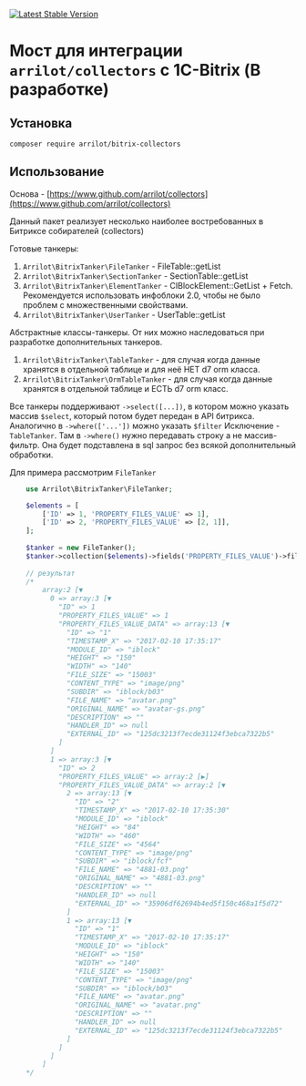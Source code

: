 [![Latest Stable Version](https://poser.pugx.org/arrilot/bitrix-collectors/v/stable.svg)](https://packagist.org/packages/arrilot/bitrix-collectors/)

# Мост для интеграции `arrilot/collectors` с 1C-Bitrix (В разработке)

## Установка

```composer require arrilot/bitrix-collectors```

## Использование

Основа - [https://www.github.com/arrilot/collectors](https://www.github.com/arrilot/collectors)

Данный пакет реализует несколько наиболее востребованных в Битриксе собирателей (collectors)

Готовые танкеры:
1. `Arrilot\BitrixTanker\FileTanker` - FileTable::getList
2. `Arrilot\BitrixTanker\SectionTanker` - SectionTable::getList
3. `Arrilot\BitrixTanker\ElementTanker` - CIBlockElement::GetList + Fetch. Рекомендуется использовать инфоблоки 2.0, чтобы не было проблем с множественными свойствами.
4. `Arrilot\BitrixTanker\UserTanker` - UserTable::getList

Абстрактные классы-танкеры. От них можно наследоваться при разработке дополнительных танкеров.
1. `Arrilot\BitrixTanker\TableTanker` - для случая когда данные хранятся в отдельной таблице и для неё НЕТ d7 orm класса. 
2. `Arrilot\BitrixTanker\OrmTableTanker` - для случая когда данные хранятся в отдельной таблице и ЕСТЬ d7 orm класс. 

Все танкеры поддерживают `->select([...])`, в котором можно указать массив `$select`, который потом будет передан в API битрикса.
Аналогично в `->where(['...'])` можно указать `$filter`
Исключение - `TableTanker`. Там в `->where()` нужно передавать строку а не массив-фильтр.
Она будет подставлена в sql запрос без всякой дополнительный обработки.

Для примера рассмотрим `FileTanker`
```php
    use Arrilot\BitrixTanker\FileTanker;

    $elements = [
        ['ID' => 1, 'PROPERTY_FILES_VALUE' => 1],
        ['ID' => 2, 'PROPERTY_FILES_VALUE' => [2, 1]],
    ];
    
    $tanker = new FileTanker();
    $tanker->collection($elements)->fields('PROPERTY_FILES_VALUE')->fill();
    
    // результат
    /*
        array:2 [▼
          0 => array:3 [▼
            "ID" => 1
            "PROPERTY_FILES_VALUE" => 1
            "PROPERTY_FILES_VALUE_DATA" => array:13 [▼
              "ID" => "1"
              "TIMESTAMP_X" => "2017-02-10 17:35:17"
              "MODULE_ID" => "iblock"
              "HEIGHT" => "150"
              "WIDTH" => "140"
              "FILE_SIZE" => "15003"
              "CONTENT_TYPE" => "image/png"
              "SUBDIR" => "iblock/b03"
              "FILE_NAME" => "avatar.png"
              "ORIGINAL_NAME" => "avatar-gs.png"
              "DESCRIPTION" => ""
              "HANDLER_ID" => null
              "EXTERNAL_ID" => "125dc3213f7ecde31124f3ebca7322b5"
            ]
          ]
          1 => array:3 [▼
            "ID" => 2
            "PROPERTY_FILES_VALUE" => array:2 [▶]
            "PROPERTY_FILES_VALUE_DATA" => array:2 [▼
              2 => array:13 [▼
                "ID" => "2"
                "TIMESTAMP_X" => "2017-02-10 17:35:30"
                "MODULE_ID" => "iblock"
                "HEIGHT" => "84"
                "WIDTH" => "460"
                "FILE_SIZE" => "4564"
                "CONTENT_TYPE" => "image/png"
                "SUBDIR" => "iblock/fcf"
                "FILE_NAME" => "4881-03.png"
                "ORIGINAL_NAME" => "4881-03.png"
                "DESCRIPTION" => ""
                "HANDLER_ID" => null
                "EXTERNAL_ID" => "35906df62694b4ed5f150c468a1f5d72"
              ]
              1 => array:13 [▼
                "ID" => "1"
                "TIMESTAMP_X" => "2017-02-10 17:35:17"
                "MODULE_ID" => "iblock"
                "HEIGHT" => "150"
                "WIDTH" => "140"
                "FILE_SIZE" => "15003"
                "CONTENT_TYPE" => "image/png"
                "SUBDIR" => "iblock/b03"
                "FILE_NAME" => "avatar.png"
                "ORIGINAL_NAME" => "avatar.png"
                "DESCRIPTION" => ""
                "HANDLER_ID" => null
                "EXTERNAL_ID" => "125dc3213f7ecde31124f3ebca7322b5"
              ]
            ]
          ]
        ]
    */
```